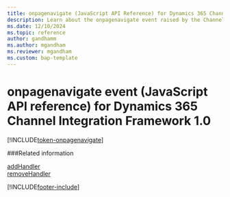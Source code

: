 ```yaml
---
title: onpagenavigate (JavaScript API Reference) for Dynamics 365 Channel Integration Framework 1.0
description: Learn about the onpagenavigate event raised by the Channel Integration Framework library in Dynamics 365 Channel Integration Framework 1.0.
ms.date: 12/10/2024
ms.topic: reference
author: gandhamm
ms.author: mgandham
ms.reviewer: mgandham
ms.custom: bap-template
---
```


# onpagenavigate event (JavaScript API reference) for Dynamics 365 Channel Integration Framework 1.0

[!INCLUDE[token-onpagenavigate](../../../../shared/token-onpagenavigate.md)]

###Related information

[addHandler](../microsoft-ciframework/addHandler.md)  
[removeHandler](../microsoft-ciframework/removeHandler.md)  

[!INCLUDE[footer-include](../../../../../includes/footer-banner.md)]
